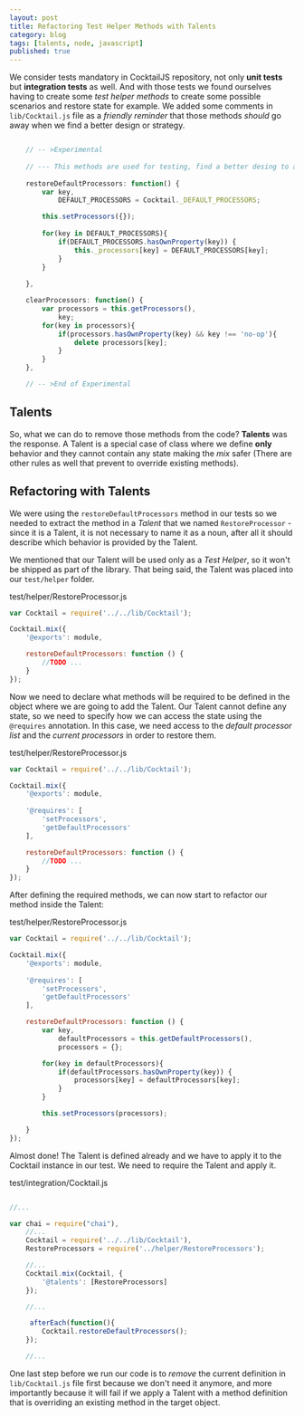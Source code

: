 ```yaml
---
layout: post
title: Refactoring Test Helper Methods with Talents
category: blog
tags: [talents, node, javascript]
published: true
---
```


We consider tests mandatory in CocktailJS repository, not only __unit tests__ but __integration tests__ as well. And with those tests we found ourselves having to create some _test helper methods_ to create some possible scenarios and restore state for example. We added some comments in  `lib/Cocktail.js` file as a _friendly reminder_ that those methods _should_ go away when we find a better design or strategy.

<!--break-->

````javascript

    // -- >Experimental
    
    // --- This methods are used for testing, find a better desing to avoid them
    
    restoreDefaultProcessors: function() {
        var key,
            DEFAULT_PROCESSORS = Cocktail._DEFAULT_PROCESSORS;

        this.setProcessors({});
        
        for(key in DEFAULT_PROCESSORS){
            if(DEFAULT_PROCESSORS.hasOwnProperty(key)) {
                this._processors[key] = DEFAULT_PROCESSORS[key];
            }
        }
        
    },

    clearProcessors: function() {
        var processors = this.getProcessors(),
            key;
        for(key in processors){
            if(processors.hasOwnProperty(key) && key !== 'no-op'){
                delete processors[key];
            }
        }
    },

    // -- >End of Experimental

````

## Talents

So, what we can do to remove those methods from the code? __Talents__ was the response. A Talent is a special case of class where we define __only__ behavior and they cannot contain any state making the _mix_ safer (There are other rules as well that prevent to override existing methods).

## Refactoring with Talents

We were using the `restoreDefaultProcessors` method in our tests so we needed to extract the method in a _Talent_ that we named `RestoreProcessor` - since it is a Talent, it is not necessary to name it as a noun, after all it should describe which behavior is provided by the Talent.

We mentioned that our Talent will be used only as a _Test Helper_, so it won't be shipped as part of the library. That being said, the Talent was placed into our `test/helper` folder.

test/helper/RestoreProcessor.js

````javascript
var Cocktail = require('../../lib/Cocktail');

Cocktail.mix({
	'@exports': module,

	restoreDefaultProcessors: function () {
		//TODO ... 
	}
});

````

Now we need to declare what methods will be required to be defined in the object where we are going to add the Talent. Our Talent cannot define any state, so we need to specify how we can access the state using the `@requires` annotation. In this case, we need access to the _default processor list_ and the _current processors_ in order to restore them.

test/helper/RestoreProcessor.js

````javascript
var Cocktail = require('../../lib/Cocktail');

Cocktail.mix({
	'@exports': module,
	
	'@requires': [
		'setProcessors',
		'getDefaultProcessors'
	],

	restoreDefaultProcessors: function () {
		//TODO ... 
	}
});

````

After defining the required methods, we can now start to refactor our method inside the Talent:

test/helper/RestoreProcessor.js

````javascript
var Cocktail = require('../../lib/Cocktail');

Cocktail.mix({
	'@exports': module,
	
	'@requires': [
		'setProcessors',
		'getDefaultProcessors'
	],

	restoreDefaultProcessors: function () {
		var key,
            defaultProcessors = this.getDefaultProcessors(),
            processors = {};

        for(key in defaultProcessors){
            if(defaultProcessors.hasOwnProperty(key)) {
                processors[key] = defaultProcessors[key];
            }
        }

        this.setProcessors(processors);

	}
});

````

Almost done! The Talent is defined already and we have to apply it to the Cocktail instance in our test. We need to require the Talent and apply it. 

test/integration/Cocktail.js

````javascript

//...

var chai = require("chai"),
	//...
    Cocktail = require('../../lib/Cocktail'),
    RestoreProcessors = require('../helper/RestoreProcessors');

    //...
    Cocktail.mix(Cocktail, {
    	'@talents': [RestoreProcessors]
	});

	//...

	 afterEach(function(){
        Cocktail.restoreDefaultProcessors();
    });

    //...

````

One last step before we run our code is to _remove_ the current definition in `lib/Cocktail.js` file first because we don't need it anymore, and more importantly because it will fail if we apply a Talent with a method definition that is overriding an existing method in the target object.

